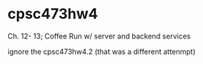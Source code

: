 # cpsc473hw4
Ch. 12- 13; Coffee Run w/ server and backend services


ignore the cpsc473hw4.2 (that was a different attenmpt)
